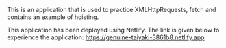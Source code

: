 This is an application that is used to practice XMLHttpRequests, fetch and contains an example of hoisting.

This application has been deployed using Netlify. The link is given below to experience the application:
https://genuine-taiyaki-3861b8.netlify.app
